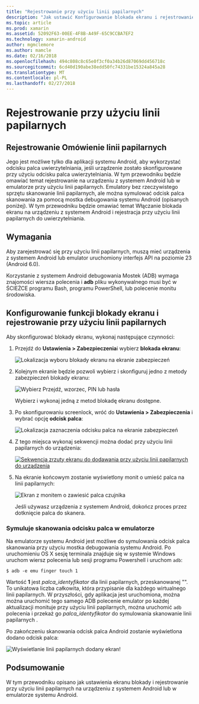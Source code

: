 ```yaml
---
title: "Rejestrowanie przy użyciu linii papilarnych"
description: "Jak ustawić Konfigurowanie blokada ekranu i rejestrowanie na urządzeniu z systemem Android lub w emulatorze przy użyciu linii papilarnych."
ms.topic: article
ms.prod: xamarin
ms.assetid: 52092F63-00EE-4F8B-A49F-65C9CCBA7EF2
ms.technology: xamarin-android
author: mgmclemore
ms.author: mamcle
ms.date: 02/16/2018
ms.openlocfilehash: 494c808c8c65e0f3cf0a34b26d87069dd456718c
ms.sourcegitcommit: 6cd40d190abe38edd50fc74331be15324a845a28
ms.translationtype: MT
ms.contentlocale: pl-PL
ms.lasthandoff: 02/27/2018
---
```

# <a name="enrolling-a-fingerprint"></a>Rejestrowanie przy użyciu linii papilarnych

## <a name="enrolling-a-fingerprint-overview"></a>Rejestrowanie Omówienie linii papilarnych

Jego jest możliwe tylko dla aplikacji systemu Android, aby wykorzystać odcisku palca uwierzytelniania, jeśli urządzenie zostało skonfigurowane przy użyciu odcisku palca uwierzytelniania. W tym przewodniku będzie omawiać temat rejestrowanie na urządzeniu z systemem Android lub w emulatorze przy użyciu linii papilarnych. Emulatory bez rzeczywistego sprzętu skanowanie linii papilarnych, ale można symulować odcisk palca skanowania za pomocą mostka debugowania systemu Android (opisanych poniżej).  W tym przewodniku będzie omawiać temat Włączanie blokada ekranu na urządzeniu z systemem Android i rejestracja przy użyciu linii papilarnych do uwierzytelniania.

## <a name="requirements"></a>Wymagania

Aby zarejestrować się przy użyciu linii papilarnych, muszą mieć urządzenia z systemem Android lub emulator uruchomiony interfejs API na poziomie 23 (Android 6.0).

Korzystanie z systemem Android debugowania Mostek (ADB) wymaga znajomości wiersza polecenia i **adb** pliku wykonywalnego musi być w ŚCIEŻCE programu Bash, programu PowerShell, lub polecenie monitu środowiska.

## <a name="configuring-a-screen-lock-and-enrolling-a-fingerprint"></a>Konfigurowanie funkcji blokady ekranu i rejestrowanie przy użyciu linii papilarnych 

Aby skonfigurować blokady ekranu, wykonaj następujące czynności:

1. Przejdź do **Ustawienia > Zabezpieczenia**i wybierz **blokada ekranu**:

    ![Lokalizacja wyboru blokady ekranu na ekranie zabezpieczeń](enrolling-fingerprint-images/testing-01.png)

2. Kolejnym ekranie będzie pozwoli wybierz i skonfiguruj jedno z metody zabezpieczeń blokady ekranu: 

    ![Wybierz Przejdź, wzorzec, PIN lub hasła](enrolling-fingerprint-images/testing-02.png)

   Wybierz i wykonaj jedną z metod blokadę ekranu dostępne.

3. Po skonfigurowaniu screenlock, wróć do **Ustawienia > Zabezpieczenia** i wybrać opcję **odcisk palca**:

    ![Lokalizacja zaznaczenia odcisku palca na ekranie zabezpieczeń](enrolling-fingerprint-images/testing-03.png)

4. Z tego miejsca wykonaj sekwencji można dodać przy użyciu linii papilarnych do urządzenia:

    [![Sekwencja zrzuty ekranu do dodawania przy użyciu linii papilarnych do urządzenia](enrolling-fingerprint-images/testing-04-sml.png)](enrolling-fingerprint-images/testing-04.png)

5. Na ekranie końcowym zostanie wyświetlony monit o umieść palca na linii papilarnych: 

    ![Ekran z monitem o zawiesić palca czujnika](enrolling-fingerprint-images/testing-05.png)

    Jeśli używasz urządzenia z systemem Android, dokończ proces przez dotknięcie palca do skanera. 
    
    
### <a name="simulating-a-fingerprint-scan-on-the-emulator"></a>Symuluje skanowania odcisku palca w emulatorze

Na emulatorze systemu Android jest możliwe do symulowania odcisk palca skanowania przy użyciu mostka debugowania systemu Android. Po uruchomieniu OS X sesję terminala znajduje się w systemie Windows uruchom wiersz polecenia lub sesji programu Powershell i uruchom `adb`:

```shell
$ adb -e emu finger touch 1
```

Wartość **1** jest _palca\_identyfikator_ dla linii papilarnych, przeskanowanej "". To unikatowa liczba całkowita, która przypisanie dla każdego wirtualnego linii papilarnych. W przyszłości, gdy aplikacja jest uruchomiona, można można uruchomić tego samego ADB polecenie emulator po każdej aktualizacji monituje przy użyciu linii papilarnych, można uruchomić `adb` polecenia i przekaż go _palca\_identyfikator_ do symulowania skanowanie linii papilarnych .

Po zakończeniu skanowania odcisk palca Android zostanie wyświetlona dodano odcisk palca:  

![Wyświetlanie linii papilarnych dodany ekran!](enrolling-fingerprint-images/testing-06.png)

## <a name="summary"></a>Podsumowanie 

W tym przewodniku opisano jak ustawienia ekranu blokady i rejestrowanie przy użyciu linii papilarnych na urządzeniu z systemem Android lub w emulatorze systemu Android. 

